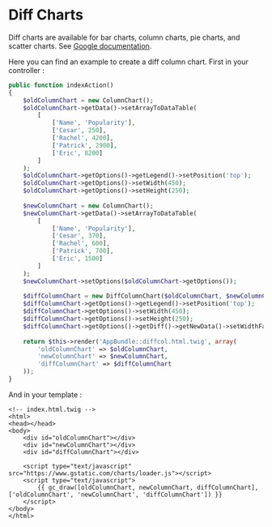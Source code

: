 # Diff Charts
Diff charts are available for bar charts, column charts, pie charts, and scatter charts. See [Google documentation](https://developers.google.com/chart/interactive/docs/gallery/diffchart).

Here you can find an example to create a diff column chart. First in your controller :
```php
public function indexAction()
{
    $oldColumnChart = new ColumnChart();
    $oldColumnChart->getData()->setArrayToDataTable(
        [
            ['Name', 'Popularity'],
            ['Cesar', 250],
            ['Rachel', 4200],
            ['Patrick', 2900],
            ['Eric', 8200]
        ]
    );
    $oldColumnChart->getOptions()->getLegend()->setPosition('top');
    $oldColumnChart->getOptions()->setWidth(450);
    $oldColumnChart->getOptions()->setHeight(250);
    
    $newColumnChart = new ColumnChart();
    $newColumnChart->getData()->setArrayToDataTable(
        [
            ['Name', 'Popularity'],
            ['Cesar', 370],
            ['Rachel', 600],
            ['Patrick', 700],
            ['Eric', 1500]
        ]
    );
    $newColumnChart->setOptions($oldColumnChart->getOptions());
    
    $diffColumnChart = new DiffColumnChart($oldColumnChart, $newColumnChart);
    $diffColumnChart->getOptions()->getLegend()->setPosition('top');
    $diffColumnChart->getOptions()->setWidth(450);
    $diffColumnChart->getOptions()->setHeight(250);
    $diffColumnChart->getOptions()->getDiff()->getNewData()->setWidthFactor(0.1);  
    
    return $this->render('AppBundle::diffcol.html.twig', array(
        'oldColumnChart' => $oldColumnChart,
        'newColumnChart' => $newColumnChart,
        'diffColumnChart' => $diffColumnChart
    ));
}
```

And in your template :
```twig
<!-- index.html.twig -->
<html>
<head></head>
<body>
    <div id="oldColumnChart"></div>
    <div id="newColumnChart"></div>
    <div id="diffColumnChart"></div>
    
    <script type="text/javascript" src="https://www.gstatic.com/charts/loader.js"></script>
    <script type="text/javascript">
        {{ gc_draw([oldColumnChart, newColumnChart, diffColumnChart], ['oldColumnChart', 'newColumnChart', 'diffColumnChart']) }}
    </script>
</body>
</html>
```
